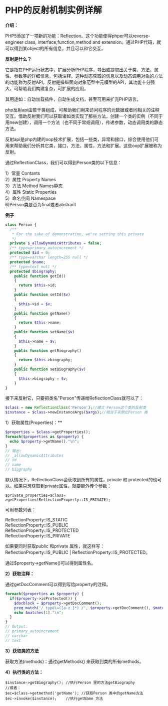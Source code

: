 # PHP的反射机制实例详解


**介绍：**

PHP5添加了一项新的功能：Reflection。这个功能使得phper可以reverse-engineer class, interface,function,method and extension。通过PHP代码，就可以得到某object的所有信息，并且可以和它交互。

**反射是什么？**

它是指在PHP运行状态中，扩展分析PHP程序，导出或提取出关于类、方法、属性、参数等的详细信息，包括注释。这种动态获取的信息以及动态调用对象的方法的功能称为反射API。反射是操纵面向对象范型中元模型的API，其功能十分强大，可帮助我们构建复杂，可扩展的应用。

其用途如：自动加载插件，自动生成文档，甚至可用来扩充PHP语言。

php反射api由若干类组成，可帮助我们用来访问程序的元数据或者同相关的注释交互。借助反射我们可以获取诸如类实现了那些方法，创建一个类的实例（不同于用new创建），调用一个方法（也不同于常规调用），传递参数，动态调用类的静态方法。

反射api是php内建的oop技术扩展，包括一些类，异常和接口，综合使用他们可用来帮助我们分析其它类，接口，方法，属性，方法和扩展。这些oop扩展被称为反射。

通过ReflectionClass，我们可以得到Person类的以下信息：

1）常量 Contants  
2）属性 Property Names  
3）方法 Method Names静态  
4）属性 Static Properties  
5）命名空间 Namespace  
6)Person类是否为final或者abstract

**例子**

```php
class Person {
  /**
   * For the sake of demonstration, we"re setting this private
   */
  private $_allowDynamicAttributes = false;
  /** type=primary_autoincrement */
  protected $id = 0;
  /** type=varchar length=255 null */
  protected $name;
  /** type=text null */
  protected $biography;
    public function getId()
    {
      return $this->id;
    }
    public function setId($v)
    {
      $this->id = $v;
    }
    public function getName()
    {
      return $this->name;
    }
    public function setName($v)
    {
      $this->name = $v;
    }
    public function getBiography()
    {
      return $this->biography;
    }
    public function setBiography($v)
    {
      $this->biography = $v;
    }
}
```

接下来反射它，只要把类名"Person"传递给ReflectionClass就可以了：

```php
$class = new ReflectionClass('Person');//建立 Person这个类的反射类
$instance = $class->newInstanceArgs($args);//相当于实例化Person 类

```
1）获取属性(Properties)：**

```php
$properties = $class->getProperties();
foreach($properties as $property) {
  echo $property->getName()."\n";
}
// 输出:
// _allowDynamicAttributes
// id
// name
// biography

```
默认情况下，ReflectionClass会获取到所有的属性，private 和 protected的也可以。如果只想获取到private属性，就要额外传个参数：

    $private_properties=$class->getProperties(ReflectionProperty::IS_PRIVATE);

可用参数列表：

ReflectionProperty::IS_STATIC  
ReflectionProperty::IS_PUBLIC  
ReflectionProperty::IS_PROTECTED  
ReflectionProperty::IS_PRIVATE

如果要同时获取public 和private 属性，就这样写：ReflectionProperty::IS_PUBLIC | ReflectionProperty::IS_PROTECTED。

通过$property->getName()可以得到属性名。

**2）获取注释：**

通过getDocComment可以得到写给property的注释。

```php
foreach($properties as $property) {
  if($property->isProtected()) {
    $docblock = $property->getDocComment();
    preg_match('/ type\=([a-z_]*) /', $property->getDocComment(), $matches);
    echo $matches[1]."\n";
  }
}
// Output:
// primary_autoincrement
// varchar
// text

```
**3）获取类的方法**

获取方法(methods)：通过getMethods() 来获取到类的所有methods。

**4）执行类的方法：**

    $instance->getBiography(); //执行Person 里的方法getBiography
    //或者：
    $ec=$class->getmethod('getName'); //获取Person 类中的getName方法
    $ec->invoke($instance);    //执行getName 方法

